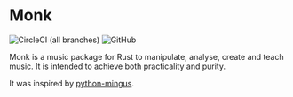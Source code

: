 # Monk

![CircleCI (all branches)](https://img.shields.io/circleci/project/github/ArnaudCalmettes/monk.svg?logo=circleci&logoColor=white)
![GitHub](https://img.shields.io/github/license/ArnaudCalmettes/monk.svg?color=blue)

Monk is a music package for Rust to manipulate, analyse, create and teach
music. It is intended to achieve both practicality and purity.

It was inspired by
[python-mingus](https://github.com/bspaans/python-mingus).


